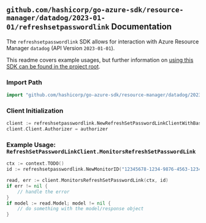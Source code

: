 
## `github.com/hashicorp/go-azure-sdk/resource-manager/datadog/2023-01-01/refreshsetpasswordlink` Documentation

The `refreshsetpasswordlink` SDK allows for interaction with Azure Resource Manager `datadog` (API Version `2023-01-01`).

This readme covers example usages, but further information on [using this SDK can be found in the project root](https://github.com/hashicorp/go-azure-sdk/tree/main/docs).

### Import Path

```go
import "github.com/hashicorp/go-azure-sdk/resource-manager/datadog/2023-01-01/refreshsetpasswordlink"
```


### Client Initialization

```go
client := refreshsetpasswordlink.NewRefreshSetPasswordLinkClientWithBaseURI("https://management.azure.com")
client.Client.Authorizer = authorizer
```


### Example Usage: `RefreshSetPasswordLinkClient.MonitorsRefreshSetPasswordLink`

```go
ctx := context.TODO()
id := refreshsetpasswordlink.NewMonitorID("12345678-1234-9876-4563-123456789012", "example-resource-group", "monitorValue")

read, err := client.MonitorsRefreshSetPasswordLink(ctx, id)
if err != nil {
	// handle the error
}
if model := read.Model; model != nil {
	// do something with the model/response object
}
```
